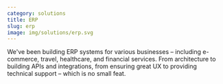 ```yaml
---
category: solutions
title: ERP
slug: erp
image: img/solutions/erp.svg
---
```


We've been building ERP systems for various businesses – including e-commerce,
travel, healthcare, and financial services. From architecture to building APIs
and integrations, from ensuring great UX to providing technical support – which
is no small feat.
